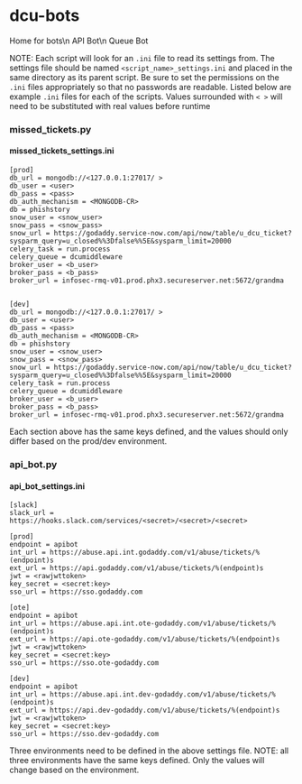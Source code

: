 # dcu-bots
Home for bots\n
API Bot\n
Queue Bot

NOTE: Each script will look for an ```.ini``` file to read its settings from. The settings file should be named ```<script_name>_settings.ini``` and placed in the same directory as its parent script. Be sure to set the permissions on the ```.ini``` files appropriately so that no passwords are readable. Listed below are example ```.ini``` files for each of the scripts. Values surrounded with ```< >``` will need to be substituted with real values before runtime

### missed_tickets.py
#### missed_tickets_settings.ini

```
[prod]
db_url = mongodb://<127.0.0.1:27017/ >
db_user = <user>
db_pass = <pass>
db_auth_mechanism = <MONGODB-CR>
db = phishstory
snow_user = <snow_user>
snow_pass = <snow_pass>
snow_url = https://godaddy.service-now.com/api/now/table/u_dcu_ticket?sysparm_query=u_closed%%3Dfalse%%5E&sysparm_limit=20000
celery_task = run.process
celery_queue = dcumiddleware
broker_user = <b_user>
broker_pass = <b_pass>
broker_url = infosec-rmq-v01.prod.phx3.secureserver.net:5672/grandma


[dev]
db_url = mongodb://<127.0.0.1:27017/ >
db_user = <user>
db_pass = <pass>
db_auth_mechanism = <MONGODB-CR>
db = phishstory
snow_user = <snow_user>
snow_pass = <snow_pass>
snow_url = https://godaddy.service-now.com/api/now/table/u_dcu_ticket?sysparm_query=u_closed%%3Dfalse%%5E&sysparm_limit=20000
celery_task = run.process
celery_queue = dcumiddleware
broker_user = <b_user>
broker_pass = <b_pass>
broker_url = infosec-rmq-v01.prod.phx3.secureserver.net:5672/grandma
```

Each section above has the same keys defined, and the values should only differ based on the prod/dev environment.

### api_bot.py
#### api_bot_settings.ini
```
[slack]
slack_url = https://hooks.slack.com/services/<secret>/<secret>/<secret>

[prod]
endpoint = apibot
int_url = https://abuse.api.int.godaddy.com/v1/abuse/tickets/%(endpoint)s
ext_url = https://api.godaddy.com/v1/abuse/tickets/%(endpoint)s
jwt = <rawjwttoken>
key_secret = <secret:key>
sso_url = https://sso.godaddy.com

[ote]
endpoint = apibot
int_url = https://abuse.api.int.ote-godaddy.com/v1/abuse/tickets/%(endpoint)s
ext_url = https://api.ote-godaddy.com/v1/abuse/tickets/%(endpoint)s
jwt = <rawjwttoken>
key_secret = <secret:key>
sso_url = https://sso.ote-godaddy.com

[dev]
endpoint = apibot
int_url = https://abuse.api.int.dev-godaddy.com/v1/abuse/tickets/%(endpoint)s
ext_url = https://api.dev-godaddy.com/v1/abuse/tickets/%(endpoint)s
jwt = <rawjwttoken>
key_secret = <secret:key>
sso_url = https://sso.dev-godaddy.com
```
Three environments need to be defined in the above settings file. NOTE: all three environments have the same keys defined. Only the values will change based on the environment.
